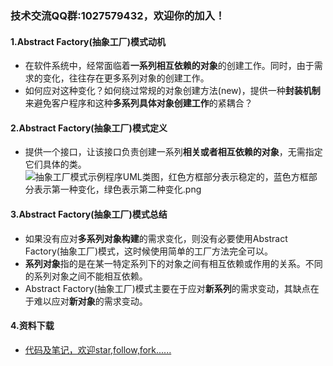 ### 技术交流QQ群:1027579432，欢迎你的加入！
#### 1.Abstract Factory(抽象工厂)模式动机
- 在软件系统中，经常面临着**一系列相互依赖的对象**的创建工作。同时，由于需求的变化，往往存在更多系列对象的创建工作。
- 如何应对这种变化？如何绕过常规的对象创建方法(new)，提供一种**封装机制**来避免客户程序和这种**多系列具体对象创建工作**的紧耦合？
#### 2.Abstract Factory(抽象工厂)模式定义
- 提供一个接口，让该接口负责创建一系列**相关或者相互依赖的对象**，无需指定它们具体的类。
![抽象工厂模式示例程序UML类图，红色方框部分表示稳定的，蓝色方框部分表示第一种变化，绿色表示第二种变化.png](https://upload-images.jianshu.io/upload_images/13407176-64f523e0a12b9f12.png?imageMogr2/auto-orient/strip%7CimageView2/2/w/1240)
#### 3.Abstract Factory(抽象工厂)模式总结
- 如果没有应对**多系列对象构建**的需求变化，则没有必要使用Abstract Factory(抽象工厂)模式，这时候使用简单的工厂方法完全可以。
- **系列对象**指的是在某一特定系列下的对象之间有相互依赖或作用的关系。不同的系列对象之间不能相互依赖。
- Abstract Factory(抽象工厂)模式主要在于应对**新系列**的需求变动，其缺点在于难以应对**新对象**的需求变动。
#### 4.资料下载
- [代码及笔记，欢迎star,follow,fork......](https://github.com/cdlwhm1217096231/cpp_ws/tree/master/C%2B%2B%E8%AE%BE%E8%AE%A1%E6%A8%A1%E5%BC%8F)